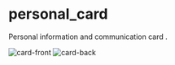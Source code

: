 # personal_card
Personal information and communication card .

![card-front](https://github.com/Ahmed-kotb621/personal_card/assets/75045581/94eb9f7d-b042-4463-98a0-dcd6bd773918)
![card-back](https://github.com/Ahmed-kotb621/personal_card/assets/75045581/68b51849-fa1e-4429-9fbb-6e898dc87d0e)

